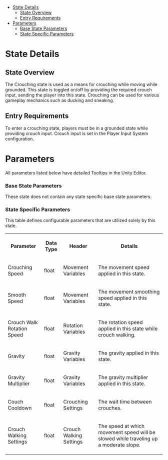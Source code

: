 *   [State Details](#CrouchingState-StateDetails)
    *   [State Overview](#CrouchingState-StateOverview)
    *   [Entry Requirements](#CrouchingState-EntryRequirements)
*   [Parameters](#CrouchingState-Parameters)
    *   [Base State Parameters](#CrouchingState-BaseStateParameters)
    *   [State Specific Parameters](#CrouchingState-StateSpecificParameters)

State Details
=============

State Overview
--------------

The Crouching state is used as a means for crouching while moving while grounded. This state is toggled on/off by providing the required crouch input, sending the player into this state. Crouching can be used for various gameplay mechanics such as ducking and sneaking.

Entry Requirements
------------------

To enter a crouching state, players must be in a grounded state while providing crouch input. Crouch input is set in the Player Input System configuration.

Parameters
==========

All parameters listed below have detailed Tooltips in the Unity Editor.

### Base State Parameters

These state does not contain any state specific base state parameters.

### State Specific Parameters

This table defines configurable parameters that are utilized solely by this state.

<table data-table-width="1382" data-layout="default" data-local-id="42844ded-fd04-45a2-9151-655070fb6892" class="confluenceTable"><colgroup><col style="width: 220.0px;"><col style="width: 100.0px;"><col style="width: 198.0px;"><col style="width: 864.0px;"></colgroup><tbody><tr><th class="confluenceTh"><p><strong>Parameter</strong></p></th><th class="confluenceTh"><p><strong>Data Type</strong></p></th><th class="confluenceTh"><p><strong>Header</strong></p></th><th class="confluenceTh"><p><strong>Details</strong></p></th></tr><tr><td class="confluenceTd"><p>Crouching Speed</p></td><td class="confluenceTd"><p>float</p></td><td class="confluenceTd"><p>Movement Variables</p></td><td class="confluenceTd"><p>The movement speed applied in this state.</p></td></tr><tr><td class="confluenceTd"><p>Smooth Speed</p></td><td class="confluenceTd"><p>float</p></td><td class="confluenceTd"><p>Movement Variables</p></td><td class="confluenceTd"><p>The movement smoothing speed applied in this state.</p></td></tr><tr><td class="confluenceTd"><p>Crouch Walk Rotation Speed</p></td><td class="confluenceTd"><p>float</p></td><td class="confluenceTd"><p>Rotation Variables</p></td><td class="confluenceTd"><p>The rotation speed applied in this state while crouch walking.</p></td></tr><tr><td class="confluenceTd"><p>Gravity</p></td><td class="confluenceTd"><p>float</p></td><td class="confluenceTd"><p>Gravity Variables</p></td><td class="confluenceTd"><p>The gravity applied in this state.</p></td></tr><tr><td class="confluenceTd"><p>Gravity Multiplier</p></td><td class="confluenceTd"><p>float</p></td><td class="confluenceTd"><p>Gravity Variables</p></td><td class="confluenceTd"><p>The gravity multiplier applied in this state.</p></td></tr><tr><td class="confluenceTd"><p>Couch Cooldown</p></td><td class="confluenceTd"><p>float</p></td><td class="confluenceTd"><p>Crouching Settings</p></td><td class="confluenceTd"><p>The wait time between crouches.</p></td></tr><tr><td class="confluenceTd"><p>Crouch Walking Settings</p></td><td class="confluenceTd"><p>float</p></td><td class="confluenceTd"><p>Crouch Walking Settings</p></td><td class="confluenceTd"><p>The speed at which movement speed will be slowed while traveling up a moderate slope.</p></td></tr></tbody></table>